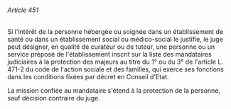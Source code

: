 ###### Article 451

Si l'intérêt de la personne hébergée ou soignée dans un établissement de santé ou dans un établissement social ou médico-social le justifie, le juge peut désigner, en qualité de curateur ou de tuteur, une personne ou un service préposé de l'établissement inscrit sur la liste des mandataires judiciaires à la protection des majeurs au titre du 1° ou du 3° de l'article L. 471-2 du code de l'action sociale et des familles, qui exerce ses fonctions dans les conditions fixées par décret en Conseil d'Etat.

La mission confiée au mandataire s'étend à la protection de la personne, sauf décision contraire du juge.

